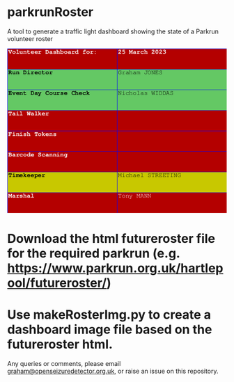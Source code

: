 # parkrunRoster
A tool to generate a traffic light dashboard showing the state of a Parkrun volunteer roster

![Example Dashboard Image](https://github.com/jones139/parkrunRoster/blob/main/roster_hartlepool.png?raw=true)

  # Download the html futureroster file for the required parkrun (e.g. https://www.parkrun.org.uk/hartlepool/futureroster/)
  # Use makeRosterImg.py to create a dashboard image file based on the futureroster html.

Any queries or comments, please email graham@openseizuredetector.org.uk, or raise an issue on this repository.



